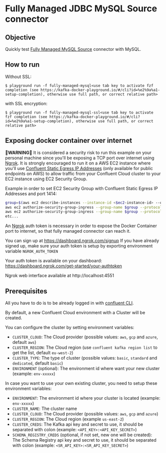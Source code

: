 # Fully Managed JDBC MySQL Source connector



## Objective

Quickly test [Fully Managed MySQL Source](https://docs.confluent.io/cloud/current/connectors/cc-mysql-source.html) connector with MySQL.




## How to run

Without SSL:

```
$ playground run -f fully-managed-mysql<use tab key to activate fzf completion (see https://kafka-docker-playground.io/#/cli?id=%e2%9a%a1-setup-completion), otherwise use full path, or correct relative path>
```

with SSL encryption:

```
$ playground run -f fully-managed-mysql-ssl<use tab key to activate fzf completion (see https://kafka-docker-playground.io/#/cli?id=%e2%9a%a1-setup-completion), otherwise use full path, or correct relative path>
```


## Exposing docker container over internet

**🚨WARNING🚨** It is considered a security risk to run this example on your personal machine since you'll be exposing a TCP port over internet using [Ngrok](https://ngrok.com). It is strongly encouraged to run it on a AWS EC2 instance where you'll use [Confluent Static Egress IP Addresses](https://docs.confluent.io/cloud/current/networking/static-egress-ip-addresses.html#use-static-egress-ip-addresses-with-ccloud) (only available for public endpoints on AWS) to allow traffic from your Confluent Cloud cluster to your EC2 instance using EC2 Security Group.

Example in order to set EC2 Security Group with Confluent Static Egress IP Addresses and port 1414:

```bash
group=$(aws ec2 describe-instances --instance-id <$ec2-instance-id> --output=json | jq '.Reservations[] | .Instances[] | {SecurityGroups: .SecurityGroups}' | jq -r '.SecurityGroups[] | .GroupName')
aws ec2 authorize-security-group-ingress --group-name $group --protocol tcp --port 1414 --cidr 13.36.88.88/32
aws ec2 authorize-security-group-ingress --group-name $group --protocol tcp --port 1414 --cidr 13.36.88.89/32
etc...
```

An [Ngrok](https://ngrok.com) auth token is necessary in order to expose the Docker Container port to internet, so that fully managed connector can reach it.

You can sign up at https://dashboard.ngrok.com/signup
If you have already signed up, make sure your auth token is setup by exporting environment variable `NGROK_AUTH_TOKEN`

Your auth token is available on your dashboard: https://dashboard.ngrok.com/get-started/your-authtoken

Ngrok web interface available at http://localhost:4551

## Prerequisites

All you have to do is to be already logged in with [confluent CLI](https://docs.confluent.io/confluent-cli/current/overview.html#confluent-cli-overview).

By default, a new Confluent Cloud environment with a Cluster will be created.

You can configure the cluster by setting environment variables:

* `CLUSTER_CLOUD`: The Cloud provider (possible values: `aws`, `gcp` and `azure`, default `aws`)
* `CLUSTER_REGION`: The Cloud region (use `confluent kafka region list` to get the list, default `eu-west-2`)
* `CLUSTER_TYPE`: The type of cluster (possible values: `basic`, `standard` and `dedicated`, default `basic`)
* `ENVIRONMENT` (optional): The environment id where want your new cluster (example: `env-xxxxx`) 

In case you want to use your own existing cluster, you need to setup these environment variables:

* `ENVIRONMENT`: The environment id where your cluster is located (example: `env-xxxxx`) 
* `CLUSTER_NAME`: The cluster name
* `CLUSTER_CLOUD`: The Cloud provider (possible values: `aws`, `gcp` and `azure`)
* `CLUSTER_REGION`: The Cloud region (example `us-east-2`)
* `CLUSTER_CREDS`: The Kafka api key and secret to use, it should be separated with colon (example: `<API_KEY>:<API_KEY_SECRET>`)
* `SCHEMA_REGISTRY_CREDS` (optional, if not set, new one will be created): The Schema Registry api key and secret to use, it should be separated with colon (example: `<SR_API_KEY>:<SR_API_KEY_SECRET>`)
